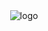 <div align="center">
<img src="https://hacktoberfest.com/_next/static/media/logo-hacktoberfest--horizontal.ebc5fdc8.svg" alt="logo"

</div>
